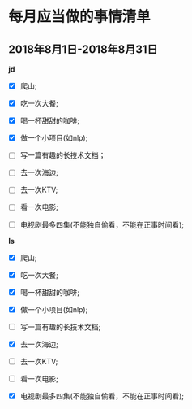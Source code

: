 # 每月应当做的事情清单

## 2018年8月1日-2018年8月31日

**jd**

- [x] 爬山;
- [x] 吃一次大餐;
- [x] 喝一杯甜甜的咖啡;
- [x] 做一个小项目(如nlp);
- [ ] 写一篇有趣的长技术文档；
- [ ] 去一次海边;
- [ ] 去一次KTV;
- [ ] 看一次电影;
- [ ] 电视剧最多四集(不能独自偷看，不能在正事时间看);


**ls**

- [x] 爬山;
- [x] 吃一次大餐;
- [x] 喝一杯甜甜的咖啡;
- [x] 做一个小项目(如nlp);
- [ ] 写一篇有趣的长技术文档;
- [x] 去一次海边;
- [ ] 去一次KTV;
- [ ] 看一次电影;
- [x] 电视剧最多四集(不能独自偷看，不能在正事时间看);


